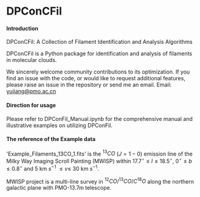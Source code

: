 # DPConCFil

#### Introduction

DPConCFil: A Collection of Filament Identification and Analysis Algorithms

DPConCFil is a Python package for identification and analysis of filaments in molecular clouds. 

We sincerely welcome community contributions to its optimization. If you find an issue with the code, or would like to request additional features, please raise an issue in the repository or send me an email. Email: yujiang@pmo.ac.cn

#### Direction for usage

Please refer to DPConFil_Manual.ipynb for the comprehensive manual and illustrative examples on utilizing DPConFil.

#### The reference of the Example data 

'Example_Filaments_13CO_1.fits' is the $^{13}CO$ ($J = 1-0$) emission line of the Milky Way Imaging Scroll Painting (MWISP) within $17.7^{\circ} \leq l \leq 18.5^{\circ}$, $0^{\circ} \leq b \leq 0.8^{\circ}$ and 5 km $s^{-1}$ $\leq v \leq$ 30 km $s^{-1}$. 

MWISP project is a multi-line survey in $^{12}CO/^{13}CO/C^{18}O$ along the northern galactic plane with PMO-13.7m telescope.

